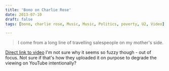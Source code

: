 ```yaml
---
title: 'Bono on Charlie Rose'
date: 2013-07-10
draft: false
tags: [bono, charlie rose, Music, Music, Politics, poverty, U2, Video]

---
```


> I come from a long line of travelling salespeople on my mother's side.

[Direct link to video](http://youtu.be/plJZQAaORQ4) I'm not sure why it seems so fuzzy though - out of focus. Not sure if that's how they uploaded it on purpose to degrade the viewing on YouTube intentionally?